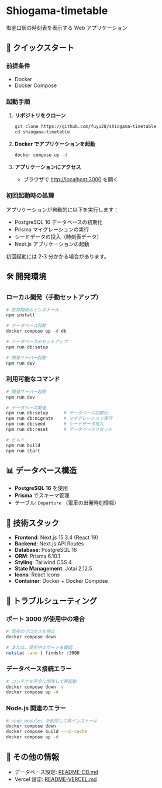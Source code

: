 # Shiogama-timetable

塩釜口駅の時刻表を表示する Web アプリケーション

## 🚀 クイックスタート

### 前提条件

- Docker
- Docker Compose

### 起動手順

1. **リポジトリをクローン**

   ```bash
   git clone https://github.com/fuyu28/shiogama-timetable
   cd shiogama-timetable
   ```

2. **Docker でアプリケーションを起動**

   ```bash
   docker compose up -d
   ```

3. **アプリケーションにアクセス**
   - ブラウザで [http://localhost:3000](http://localhost:3000) を開く

### 初回起動時の処理

アプリケーションが自動的に以下を実行します：

- PostgreSQL 16 データベースの初期化
- Prisma マイグレーションの実行
- シードデータの投入（時刻表データ）
- Next.js アプリケーションの起動

初回起動には 2-3 分かかる場合があります。

## 🛠️ 開発環境

### ローカル開発（手動セットアップ）

```bash
# 依存関係のインストール
npm install

# データベース起動
docker compose up -d db

# データベースのセットアップ
npm run db:setup

# 開発サーバー起動
npm run dev
```

### 利用可能なコマンド

```bash
# 開発サーバー起動
npm run dev

# データベース関連
npm run db:setup      # データベース初期化
npm run db:migrate    # マイグレーション実行
npm run db:seed       # シードデータ投入
npm run db:reset      # データベースリセット

# ビルド
npm run build
npm run start
```

## 📊 データベース構造

- **PostgreSQL 16** を使用
- **Prisma** でスキーマ管理
- テーブル: `Departure` （電車の出発時刻情報）

## 🔧 技術スタック

- **Frontend**: Next.js 15.3.4 (React 19)
- **Backend**: Next.js API Routes
- **Database**: PostgreSQL 16
- **ORM**: Prisma 6.10.1
- **Styling**: Tailwind CSS 4
- **State Management**: Jotai 2.12.5
- **Icons**: React Icons
- **Container**: Docker + Docker Compose

## 🐛 トラブルシューティング

### ポート 3000 が使用中の場合

```bash
# 既存のプロセスを停止
docker compose down

# または、使用中のポートを確認
netstat -ano | findstr :3000
```

### データベース接続エラー

```bash
# コンテナを完全に削除して再起動
docker compose down -v
docker compose up -d
```

### Node.js 関連のエラー

```bash
# node_modules を削除して再インストール
docker compose down
docker compose build --no-cache
docker compose up -d
```

## 📝 その他の情報

- データベース設定: [README-DB.md](README-DB.md)
- Vercel 設定: [README-VERCEL.md](README-VERCEL.md)
